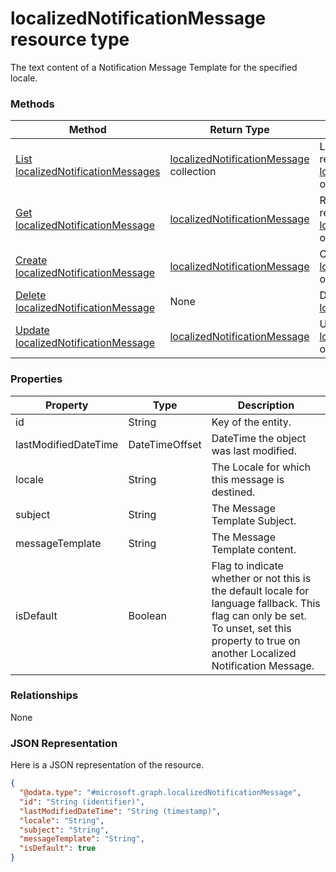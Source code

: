 ﻿# localizedNotificationMessage resource type

The text content of a Notification Message Template for the specified locale.
### Methods
|Method|Return Type|Description|
|---|---|---|
|[List localizedNotificationMessages](../api/intune_deviceconfig_localizednotificationmessage_list.md)|[localizedNotificationMessage](../resources/intune_deviceconfig_localizednotificationmessage.md) collection|List properties and relationships of the [localizedNotificationMessage](../resources/intune_deviceconfig_localizednotificationmessage.md) objects.|
|[Get localizedNotificationMessage](../api/intune_deviceconfig_localizednotificationmessage_get.md)|[localizedNotificationMessage](../resources/intune_deviceconfig_localizednotificationmessage.md)|Read properties and relationships of the [localizedNotificationMessage](../resources/intune_deviceconfig_localizednotificationmessage.md) object.|
|[Create localizedNotificationMessage](../api/intune_deviceconfig_localizednotificationmessage_create.md)|[localizedNotificationMessage](../resources/intune_deviceconfig_localizednotificationmessage.md)|Create a new [localizedNotificationMessage](../resources/intune_deviceconfig_localizednotificationmessage.md) object.|
|[Delete localizedNotificationMessage](../api/intune_deviceconfig_localizednotificationmessage_delete.md)|None|Deletes a [localizedNotificationMessage](../resources/intune_deviceconfig_localizednotificationmessage.md).|
|[Update localizedNotificationMessage](../api/intune_deviceconfig_localizednotificationmessage_update.md)|[localizedNotificationMessage](../resources/intune_deviceconfig_localizednotificationmessage.md)|Update the properties of a [localizedNotificationMessage](../resources/intune_deviceconfig_localizednotificationmessage.md) object.|

### Properties
|Property|Type|Description|
|---|---|---|
|id|String|Key of the entity.|
|lastModifiedDateTime|DateTimeOffset|DateTime the object was last modified.|
|locale|String|The Locale for which this message is destined.|
|subject|String|The Message Template Subject.|
|messageTemplate|String|The Message Template content.|
|isDefault|Boolean|Flag to indicate whether or not this is the default locale for language fallback. This flag can only be set. To unset, set this property to true on another Localized Notification Message.|

### Relationships
None
### JSON Representation
Here is a JSON representation of the resource.
<!-- {
  "blockType": "resource",
  "keyProperty": "id",
  "@odata.type": "microsoft.graph.localizedNotificationMessage"
}
-->
```json
{
  "@odata.type": "#microsoft.graph.localizedNotificationMessage",
  "id": "String (identifier)",
  "lastModifiedDateTime": "String (timestamp)",
  "locale": "String",
  "subject": "String",
  "messageTemplate": "String",
  "isDefault": true
}
```



